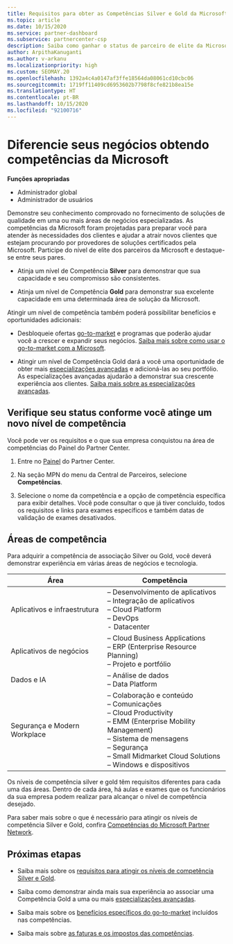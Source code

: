 ```yaml
---
title: Requisitos para obter as Competências Silver e Gold da Microsoft
ms.topic: article
ms.date: 10/15/2020
ms.service: partner-dashboard
ms.subservice: partnercenter-csp
description: Saiba como ganhar o status de parceiro de elite da Microsoft e atrair novos clientes atendendo aos requisitos de competência para obter os níveis de associação Gold e Silver.
author: ArpithaKanuganti
ms.author: v-arkanu
ms.localizationpriority: high
ms.custom: SEOMAY.20
ms.openlocfilehash: 1392a4c4a0147af3ffe18564da08061cd10cbc06
ms.sourcegitcommit: 1719ff11409cd6953602b7798f8cfe821b8ea15e
ms.translationtype: HT
ms.contentlocale: pt-BR
ms.lasthandoff: 10/15/2020
ms.locfileid: "92100716"
---
```

# <a name="differentiate-your-business-by-attaining-microsoft-competencies"></a>Diferencie seus negócios obtendo competências da Microsoft

**Funções apropriadas**
- Administrador global
- Administrador de usuários

Demonstre seu conhecimento comprovado no fornecimento de soluções de qualidade em uma ou mais áreas de negócios especializadas. As competências da Microsoft foram projetadas para preparar você para atender às necessidades dos clientes e ajudar a atrair novos clientes que estejam procurando por provedores de soluções certificados pela Microsoft. Participe do nível de elite dos parceiros da Microsoft e destaque-se entre seus pares.

- Atinja um nível de Competência **Silver** para demonstrar que sua capacidade e seu compromisso são consistentes.

- Atinja um nível de Competência **Gold** para demonstrar sua excelente capacidade em uma determinada área de solução da Microsoft.

Atingir um nível de competência também poderá possibilitar benefícios e oportunidades adicionais:

- Desbloqueie ofertas [go-to-market](mpn-learn-about-go-to-market-benefits.md) e programas que poderão ajudar você a crescer e expandir seus negócios. [Saiba mais sobre como usar o go-to-market com a Microsoft](https://partner.microsoft.com/solutions/go-to-market).

- Atingir um nível de Competência Gold dará a você uma oportunidade de obter mais [especializações avançadas](advanced-specializations.md) e adicioná-las ao seu portfólio. As especializações avançadas ajudarão a demonstrar sua crescente experiência aos clientes. [Saiba mais sobre as especializações avançadas](https://partner.microsoft.com/membership/advanced-specialization).

## <a name="check-your-status-as-you-attain-a-competency"></a>Verifique seu status conforme você atinge um novo nível de competência

Você pode ver os requisitos e o que sua empresa conquistou na área de competências do Painel do Partner Center.

1. Entre no [Painel](https://partner.microsoft.com/dashboard/home) do Partner Center.

2. Na seção MPN do menu da Central de Parceiros, selecione **Competências**.

3. Selecione o nome da competência e a opção de competência específica para exibir detalhes. Você pode consultar o que já tiver concluído, todos os requisitos e links para exames específicos e também datas de validação de exames desativados.

## <a name="competency-areas"></a>Áreas de competência

Para adquirir a competência de associação Silver ou Gold, você deverá demonstrar experiência em várias áreas de negócios e tecnologia.

|**Área**            |**Competência**                    |
|--------------------|--------------------------------|
|Aplicativos e infraestrutura| – Desenvolvimento de aplicativos<br/> – Integração de aplicativos<br/> – Cloud Platform<br/> – DevOps<br/> - Datacenter |
|Aplicativos de negócios | – Cloud Business Applications</br> – ERP (Enterprise Resource Planning)</br> – Projeto e portfólio |
|Dados e IA| – Análise de dados<br/> – Data Platform |
|Segurança e Modern Workplace | – Colaboração e conteúdo<br/> – Comunicações<br/> – Cloud Productivity<br/> – EMM (Enterprise Mobility Management)<br/> – Sistema de mensagens<br/> – Segurança<br/> – Small Midmarket Cloud Solutions<br/> – Windows e dispositivos |

Os níveis de competência silver e gold têm requisitos diferentes para cada uma das áreas. Dentro de cada área, há aulas e exames que os funcionários da sua empresa podem realizar para alcançar o nível de competência desejado. 

Para saber mais sobre o que é necessário para atingir os níveis de competência Silver e Gold, confira [Competências do Microsoft Partner Network](https://partner.microsoft.com/membership/competencies).

## <a name="next-steps"></a>Próximas etapas

- Saiba mais sobre os [requisitos para atingir os níveis de competência Silver e Gold](https://partner.microsoft.com/membership/competencies).

- Saiba como demonstrar ainda mais sua experiência ao associar uma Competência Gold a uma ou mais [especializações avançadas](advanced-specializations.md).

- Saiba mais sobre os [benefícios específicos do go-to-market](mpn-learn-about-go-to-market-benefits.md) incluídos nas competências.

- Saiba mais sobre [as faturas e os impostos das competências](mpn-view-print-maps-invoice.md).

